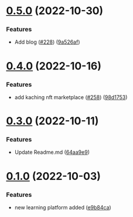 # [0.5.0](https://github.com/FrancescoXX/free-Web3-resources/compare/v0.4.0...v0.5.0) (2022-10-30)


### Features

* Add blog ([#228](https://github.com/FrancescoXX/free-Web3-resources/issues/228)) ([9a526af](https://github.com/FrancescoXX/free-Web3-resources/commit/9a526af5024be7c60aa04803151c05d3ae720c67))



# [0.4.0](https://github.com/FrancescoXX/free-Web3-resources/compare/v0.3.0...v0.4.0) (2022-10-16)


### Features

* add kaching nft marketplace ([#258](https://github.com/FrancescoXX/free-Web3-resources/issues/258)) ([98d1753](https://github.com/FrancescoXX/free-Web3-resources/commit/98d1753019e0cfbdd2176ad957192520a36926c8))



# [0.3.0](https://github.com/FrancescoXX/free-Web3-resources/compare/v0.1.0...v0.3.0) (2022-10-11)


### Features

* Update Readme.md ([64aa9e9](https://github.com/FrancescoXX/free-Web3-resources/commit/64aa9e93180038a90435ee1ef034fb822ec51ee4))



# [0.1.0](https://github.com/FrancescoXX/free-Web3-resources/compare/e9b84ca97bdb932b265d121c533884e3ee7bb1f3...v0.1.0) (2022-10-03)


### Features

* new learning platform added ([e9b84ca](https://github.com/FrancescoXX/free-Web3-resources/commit/e9b84ca97bdb932b265d121c533884e3ee7bb1f3))




